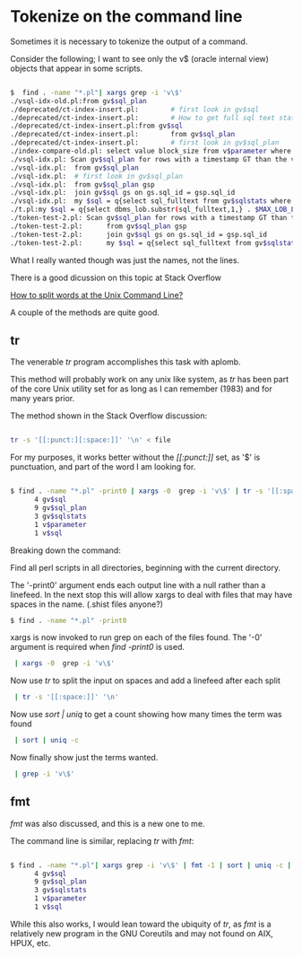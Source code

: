 
# Tokenize on the command line

Sometimes it is necessary to tokenize the output of a command.

Consider the following; I want to see only the v$ (oracle internal view) objects that appear in some scripts.

```bash

$  find . -name "*.pl"| xargs grep -i 'v\$'
./vsql-idx-old.pl:from gv$sql_plan
./deprecated/ct-index-insert.pl:        # first look in gv$sql
./deprecated/ct-index-insert.pl:        # How to get full sql text statement from v$sql (Doc ID 437304.1)
./deprecated/ct-index-insert.pl:from gv$sql
./deprecated/ct-index-insert.pl:        from gv$sql_plan
./deprecated/ct-index-insert.pl:        # first look in gv$sql_plan
./index-compare-old.pl: select value block_size from v$parameter where name = 'db_block_size'
./vsql-idx.pl: Scan gv$sql_plan for rows with a timestamp GT than the value found in last-timestamp.txt.
./vsql-idx.pl:  from gv$sql_plan
./vsql-idx.pl:  # first look in gv$sql_plan
./vsql-idx.pl:  from gv$sql_plan gsp
./vsql-idx.pl:  join gv$sql gs on gs.sql_id = gsp.sql_id
./vsql-idx.pl:  my $sql = q{select sql_fulltext from gv$sqlstats where sql_id = ? and inst_id = ?};
./t.pl:my $sql = q{select dbms_lob.substr(sql_fulltext,1,} . $MAX_LOB_LEN . q{) sql_fulltext from gv$sqlstats where sql_id = ? and inst_id = ?};
./token-test-2.pl: Scan gv$sql_plan for rows with a timestamp GT than the value found in last-timestamp.txt.
./token-test-2.pl:      from gv$sql_plan gsp
./token-test-2.pl:      join gv$sql gs on gs.sql_id = gsp.sql_id
./token-test-2.pl:      my $sql = q{select sql_fulltext from gv$sqlstats where sql_id = ? and inst_id = ?};

```

What I really wanted though was just the names, not the lines.

There is a good dicussion on this topic at Stack Overflow

[How to split words at the Unix Command Line?](https://stackoverflow.com/questions/15501652/how-split-a-file-in-words-in-unix-command-line)

A couple of the methods are quite good.

## tr

The venerable _tr_ program accomplishes this task with aplomb.

This method will probably work on any unix like system, as _tr_ has been part of the core Unix utility set for as long as I can remember (1983) and for many years prior.

The method shown in the Stack Overflow discussion:

```bash

tr -s '[[:punct:][:space:]]' '\n' < file

```

For my purposes, it works better without the _[[:punct:]]_ set, as '$' is punctuation, and part of the word I am looking for.

```bash

$ find . -name "*.pl" -print0 | xargs -0  grep -i 'v\$' | tr -s '[[:space:]]' '\n' | sort | uniq -c | grep -i 'v\$'
      4 gv$sql
      9 gv$sql_plan
      3 gv$sqlstats
      1 v$parameter
      1 v$sql

```

Breaking down the command:

Find all perl scripts in all directories, beginning with the current directory.

The '-print0' argument ends each output line with a null rather than a linefeed.
In the next stop this will allow xargs to deal with files that may have spaces in the name.
(.shist files anyone?)

``` bash
$ find . -name "*.pl" -print0 
```

xargs is now invoked to run grep on each of the files found.
The '-0' argument is required when _find -print0_ is used.

``` bash
 | xargs -0  grep -i 'v\$' 
```

Now use _tr_ to split the input on spaces and add a linefeed after each split

``` bash
 | tr -s '[[:space:]]' '\n' 
```

Now use _sort | uniq_ to get a count showing how many times the term was found

``` bash
 | sort | uniq -c 
```

Now finally show just the terms wanted.

``` bash
 | grep -i 'v\$'
```


## fmt

_fmt_ was also discussed, and this is a new one to me.

The command line is similar, replacing _tr_ with _fmt_:

```bash

$ find . -name "*.pl"| xargs grep -i 'v\$' | fmt -1 | sort | uniq -c | grep -i 'v\$'
      4 gv$sql
      9 gv$sql_plan
      3 gv$sqlstats
      1 v$parameter
      1 v$sql
```

While this also works, I would lean toward the ubiquity of _tr_, as _fmt_ is a relatively new program in the GNU Coreutils and may not found on AIX, HPUX, etc.




